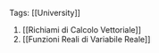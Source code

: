 Tags: [[University]]
1. [[Richiami di Calcolo Vettoriale]] 
2. [[Funzioni Reali di Variabile Reale]]
